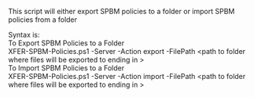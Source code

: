 
This script will either export SPBM policies to a folder or import SPBM policies from a folder

Syntax is:<br>
To Export SPBM Policies to a Folder<br>
XFER-SPBM-Policies.ps1 -Server <vCenter Server> -Action export -FilePath <path to folder where files will be exported to ending in \><br>
To Import SPBM Policies to a Folder<br>
XFER-SPBM-Policies.ps1 -Server <vCenter Server> -Action import -FilePath <path to folder where files will be exported to ending in \>
